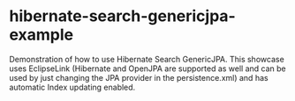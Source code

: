 # hibernate-search-genericjpa-example

Demonstration of how to use Hibernate Search GenericJPA. This showcase uses EclipseLink (Hibernate and OpenJPA are supported as well and can be used by just changing the JPA provider in the persistence.xml) and has automatic Index updating enabled.
